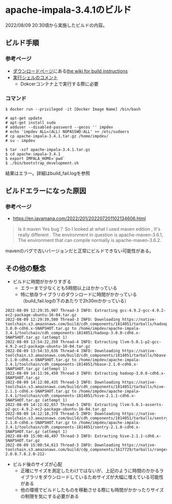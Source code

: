 # apache-impala-3.4.1のビルド

2022/08/09 20:30頃から実施したビルドの内容。

## ビルド手順

### 参考ページ

- [ダウンロードページ](https://impala.apache.org/downloads.html)にある[the wiki for build instructions](https://cwiki.apache.org/confluence/display/IMPALA/Building+Impala)
- [実行シェルのコメント](https://github.com/apache/impala/blob/master/bin/bootstrap_development.sh#L30-L38)
  - Dokcerコンテナ上で実行する際に必要

### コマンド

```
$ docker run --privileged -it [Docker Image Name] /bin/bash

# apt-get update
# apt-get install sudo
# adduser --disabled-password --gecos '' impdev
# echo 'impdev ALL=(ALL) NOPASSWD:ALL' >> /etc/sudoers
# cp apache-impala-3.4.1.tar.gz /home/impdev/ 
# su - impdev

$ tar -xzf apache-impala-3.4.1.tar.gz
$ cd apache-impala-3.4.1
$ export IMPALA_HOME=`pwd`
$ ./bin/bootstrap_development.sh
```

結果はエラー。詳細はbuild_fail.logを参照

## ビルドエラーになった原因

### 参考ページ

- https://en.javamana.com/2022/201/202207201102134606.html

> Is it maven Yes bug？ So I looked at what I used maven edition , It's really different . The environment in question is apache-maven-3.6.1, The environment that can compile normally is apache-maven-3.6.2. 

mavenのバグで古いバージョンだと正常にビルドできない可能性がある。

## その他の懸念

- ビルドに時間がかかりすぎる
  - エラーまで少なくとも5時間以上はかかっている
  - 特に依存ライブラリのダウンロードに時間がかかっている（build_fail.logの下のあたりで2h30mかかっている）

```
2022-08-09 12:29:35,907 Thread-3 INFO: Extracting gcc-4.9.2-gcc-4.9.2-ec2-package-ubuntu-16-04.tar.gz
2022-08-09 12:29:39,508 Thread-3 INFO: Downloading https://native-toolchain.s3.amazonaws.com/build/cdh_components/1814051/tarballs/hadoop-3.0.0-cdh6.x-SNAPSHOT.tar.gz to /home/impdev/apache-impala-3.4.1/toolchain/cdh_components-1814051/hadoop-3.0.0-cdh6.x-SNAPSHOT.tar.gz (attempt 1)
2022-08-09 13:54:22,350 Thread-4 INFO: Extracting llvm-5.0.1-p2-gcc-4.9.2-ec2-package-ubuntu-16-04.tar.gz
2022-08-09 13:54:33,636 Thread-4 INFO: Downloading https://native-toolchain.s3.amazonaws.com/build/cdh_components/1814051/tarballs/hbase-2.1.0-cdh6.x-SNAPSHOT.tar.gz to /home/impdev/apache-impala-3.4.1/toolchain/cdh_components-1814051/hbase-2.1.0-cdh6.x-SNAPSHOT.tar.gz (attempt 1)
2022-08-09 14:11:56,450 Thread-3 INFO: Extracting hadoop-3.0.0-cdh6.x-SNAPSHOT.tar.gz
2022-08-09 14:12:00,435 Thread-3 INFO: Downloading https://native-toolchain.s3.amazonaws.com/build/cdh_components/1814051/tarballs/hive-2.1.1-cdh6.x-SNAPSHOT.tar.gz to /home/impdev/apache-impala-3.4.1/toolchain/cdh_components-1814051/hive-2.1.1-cdh6.x-SNAPSHOT.tar.gz (attempt 1)
2022-08-09 14:12:02,657 Thread-5 INFO: Extracting llvm-5.0.1-asserts-p2-gcc-4.9.2-ec2-package-ubuntu-16-04.tar.gz
2022-08-09 14:12:18,378 Thread-5 INFO: Downloading https://native-toolchain.s3.amazonaws.com/build/cdh_components/1814051/tarballs/sentry-2.1.0-cdh6.x-SNAPSHOT.tar.gz to /home/impdev/apache-impala-3.4.1/toolchain/cdh_components-1814051/sentry-2.1.0-cdh6.x-SNAPSHOT.tar.gz (attempt 1)
2022-08-09 15:00:48,497 Thread-3 INFO: Extracting hive-2.1.1-cdh6.x-SNAPSHOT.tar.gz
2022-08-09 15:00:54,613 Thread-3 INFO: Downloading https://native-toolchain.s3.amazonaws.com/build/cdp_components/1617729/tarballs/ranger-2.0.0.7.0.2.0-212-
```

- ビルド後のサイズが心配
  - 正確にサイズを測定したわけではないが、上記のように時間のかかるライブラリをダウンロードしているためサイズが大幅に増えている可能性がある
  - 他の環境でビルドしたものを移動させる際にも時間がかかったりサイズの制限を気にする必要がある

